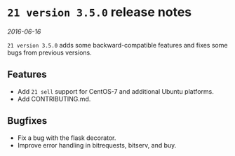 # `21 version 3.5.0` release notes

*2016-06-16*

`21 version 3.5.0` adds some backward-compatible features and fixes some bugs from previous versions.

## Features
- Add `21 sell` support for CentOS-7 and additional Ubuntu platforms.
- Add CONTRIBUTING.md.

## Bugfixes
- Fix a bug with the flask decorator.
- Improve error handling in bitrequests, bitserv, and buy.
